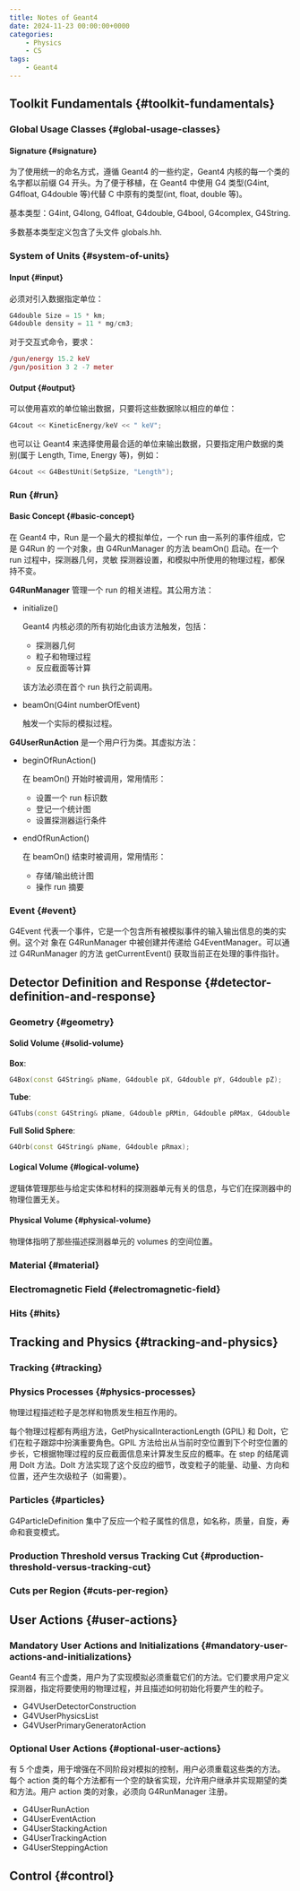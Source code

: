 ```yaml
---
title: Notes of Geant4
date: 2024-11-23 00:00:00+0000
categories:
    - Physics
    - CS
tags:
    - Geant4
---
```


## Toolkit Fundamentals {#toolkit-fundamentals}

<!-- ![Geant4 Structure](structure.png) -->

### Global Usage Classes {#global-usage-classes}


#### Signature {#signature}

为了使用统一的命名方式，遵循 Geant4 的一些约定，Geant4 内核的每一个类的名字都以前缀 G4 开头。为了便于移植，在 Geant4 中使用 G4 类型(G4int, G4float, G4double 等)代替 C 中原有的类型(int, float, double 等)。

基本类型：G4int, G4long, G4float, G4double, G4bool, G4complex, G4String.

多数基本类型定义包含了头文件 globals.hh.


### System of Units {#system-of-units}


#### Input {#input}

必须对引入数据指定单位：

```c++
G4double Size = 15 * km;
G4double density = 11 * mg/cm3;
```

对于交互式命令，要求：

```mac
/gun/energy 15.2 keV
/gun/position 3 2 -7 meter
```


#### Output {#output}

可以使用喜欢的单位输出数据，只要将这些数据除以相应的单位：

```c++
G4cout << KineticEnergy/keV << " keV";
```

也可以让 Geant4 来选择使用最合适的单位来输出数据，只要指定用户数据的类别(属于 Length, Time, Energy 等)，例如：

```c++
G4cout << G4BestUnit(SetpSize, "Length");
```


### Run {#run}


#### Basic Concept {#basic-concept}

在 Geant4 中，Run 是一个最大的模拟单位，一个 run 由一系列的事件组成，它是 G4Run 的 一个对象，由 G4RunManager 的方法 beamOn() 启动。在一个 run 过程中，探测器几何，灵敏 探测器设置，和模拟中所使用的物理过程，都保持不变。

**G4RunManager** 管理一个 run 的相关进程。其公用方法：

-   initialize()

    Geant4 内核必须的所有初始化由该方法触发，包括：

    -   探测器几何
    -   粒子和物理过程
    -   反应截面等计算

    该方法必须在首个 run 执行之前调用。

-   beamOn(G4int numberOfEvent)

    触发一个实际的模拟过程。

**G4UserRunAction** 是一个用户行为类。其虚拟方法：

-   beginOfRunAction()

    在 beamOn() 开始时被调用，常用情形：

    -   设置一个 run 标识数
    -   登记一个统计图
    -   设置探测器运行条件

-   endOfRunAction()

    在 beamOn() 结束时被调用，常用情形：

    -   存储/输出统计图
    -   操作 run 摘要


### Event {#event}

G4Event 代表一个事件，它是一个包含所有被模拟事件的输入输出信息的类的实例。这个对 象在 G4RunManager 中被创建并传递给 G4EventManager。可以通过 G4RunManager 的方法 getCurrentEvent() 获取当前正在处理的事件指针。


## Detector Definition and Response {#detector-definition-and-response}


### Geometry {#geometry}


#### Solid Volume {#solid-volume}

**Box**:

```c++
G4Box(const G4String& pName, G4double pX, G4double pY, G4double pZ);
```

**Tube**:

```c++
G4Tubs(const G4String& pName, G4double pRMin, G4double pRMax, G4double pDz, G4double pSPhi, G4double pDPhi);
```

**Full Solid Sphere**:

```c++
G4Orb(const G4String& pName, G4double pRmax);
```


#### Logical Volume {#logical-volume}

逻辑体管理那些与给定实体和材料的探测器单元有关的信息，与它们在探测器中的物理位置无关。


#### Physical Volume {#physical-volume}

物理体指明了那些描述探测器单元的 volumes 的空间位置。


### Material {#material}


### Electromagnetic Field {#electromagnetic-field}


### Hits {#hits}


## Tracking and Physics {#tracking-and-physics}


### Tracking {#tracking}


### Physics Processes {#physics-processes}

物理过程描述粒子是怎样和物质发生相互作用的。

每个物理过程都有两组方法，GetPhysicalInteractionLength (GPIL) 和 DoIt，它们在粒子跟踪中扮演重要角色。GPIL 方法给出从当前时空位置到下个时空位置的步长，它根据物理过程的反应截面信息来计算发生反应的概率。在 step 的结尾调用 DoIt 方法。DoIt 方法实现了这个反应的细节，改变粒子的能量、动量、方向和位置，还产生次级粒子（如需要）。


### Particles {#particles}

G4ParticleDefinition 集中了反应一个粒子属性的信息，如名称，质量，自旋，寿命和衰变模式。


### Production Threshold versus Tracking Cut {#production-threshold-versus-tracking-cut}


### Cuts per Region {#cuts-per-region}


## User Actions {#user-actions}


### Mandatory User Actions and Initializations {#mandatory-user-actions-and-initializations}

Geant4 有三个虚类，用户为了实现模拟必须重载它们的方法。它们要求用户定义探测器，指定将要使用的物理过程，并且描述如何初始化将要产生的粒子。

-   G4VUserDetectorConstruction
-   G4VUserPhysicsList
-   G4VUserPrimaryGeneratorAction


### Optional User Actions {#optional-user-actions}

有 5 个虚类，用于增强在不同阶段对模拟的控制，用户必须重载这些类的方法。每个 action 类的每个方法都有一个空的缺省实现，允许用户继承并实现期望的类和方法。用户 action 类的对象，必须向 G4RunManager 注册。

-   G4UserRunAction
-   G4UserEventAction
-   G4UserStackingAction
-   G4UserTrackingAction
-   G4UserSteppingAction


## Control {#control}
